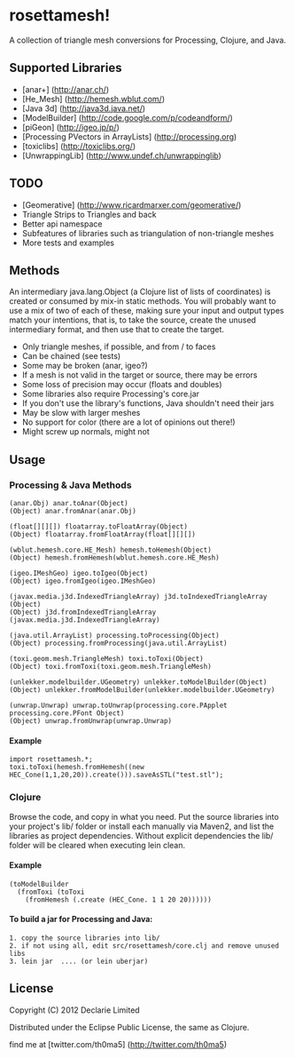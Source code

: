 # rosettamesh!

A collection of triangle mesh conversions for Processing, Clojure, and Java.

## Supported Libraries

- [anar+] (http://anar.ch/)
- [He_Mesh] (http://hemesh.wblut.com/)
- [Java 3d] (http://java3d.java.net/)
- [ModelBuilder] (http://code.google.com/p/codeandform/)
- [piGeon] (http://igeo.jp/p/)
- [Processing PVectors in ArrayLists] (http://processing.org)
- [toxiclibs] (http://toxiclibs.org/)
- [UnwrappingLib] (http://www.undef.ch/unwrappinglib)

## TODO

- [Geomerative] (http://www.ricardmarxer.com/geomerative/)
- Triangle Strips to Triangles and back
- Better api namespace
- Subfeatures of libraries such as triangulation of non-triangle meshes
- More tests and examples

## Methods

An intermediary java.lang.Object (a Clojure list of lists of coordinates) is
created or consumed by mix-in static methods. You will probably want to
use a mix of two of each of these, making sure your input and output
types match your intentions, that is, to take the source, create the
unused intermediary format, and then use that to create the target.

- Only triangle meshes, if possible, and from / to faces
- Can be chained (see tests)
- Some may be broken (anar, igeo?)
- If a mesh is not valid in the target or source, there may be errors
- Some loss of precision may occur (floats and doubles) 
- Some libraries also require Processing's core.jar
- If you don't use the library's functions, Java shouldn't need their jars
- May be slow with larger meshes
- No support for color (there are a lot of opinions out there!)
- Might screw up normals, might not

## Usage

### Processing & Java Methods

    (anar.Obj) anar.toAnar(Object)
    (Object) anar.fromAnar(anar.Obj)

    (float[][][]) floatarray.toFloatArray(Object)
    (Object) floatarray.fromFloatArray(float[][][])

    (wblut.hemesh.core.HE_Mesh) hemesh.toHemesh(Object)
    (Object) hemesh.fromHemesh(wblut.hemesh.core.HE_Mesh)

    (igeo.IMeshGeo) igeo.toIgeo(Object)
    (Object) igeo.fromIgeo(igeo.IMeshGeo)

    (javax.media.j3d.IndexedTriangleArray) j3d.toIndexedTriangleArray (Object)
    (Object) j3d.fromIndexedTriangleArray (javax.media.j3d.IndexedTriangleArray)

    (java.util.ArrayList) processing.toProcessing(Object)
    (Object) processing.fromProcessing(java.util.ArrayList)

    (toxi.geom.mesh.TriangleMesh) toxi.toToxi(Object)
    (Object) toxi.fromToxi(toxi.geom.mesh.TriangleMesh)

    (unlekker.modelbuilder.UGeometry) unlekker.toModelBuilder(Object)
    (Object) unlekker.fromModelBuilder(unlekker.modelbuilder.UGeometry)

    (unwrap.Unwrap) unwrap.toUnwrap(processing.core.PApplet processing.core.PFont Object)
    (Object) unwrap.fromUnwrap(unwrap.Unwrap)

#### Example

    import rosettamesh.*;
    toxi.toToxi(hemesh.fromHemesh((new HEC_Cone(1,1,20,20)).create())).saveAsSTL("test.stl");
    

### Clojure

Browse the code, and copy in what you need. Put the source libraries
into your project's lib/ folder or install each manually via Maven2, and
list the libraries as project dependencies. Without explicit dependencies
the lib/ folder will be cleared when executing lein clean.

#### Example

    (toModelBuilder 
      (fromToxi (toToxi 
        (fromHemesh (.create (HEC_Cone. 1 1 20 20))))))

#### To build a jar for Processing and Java:

    1. copy the source libraries into lib/
    2. if not using all, edit src/rosettamesh/core.clj and remove unused libs
    3. lein jar  .... (or lein uberjar)

## License

Copyright (C) 2012 Declarie Limited

Distributed under the Eclipse Public License, the same as Clojure.

find me at [twitter.com/th0ma5] (http://twitter.com/th0ma5)

